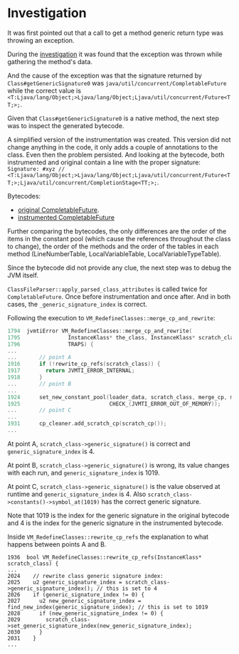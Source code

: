 # Investigation

It was first pointed out that a call to get a method generic return type was throwing an exception.

During the [investigation](https://github.com/newrelic/newrelic-java-agent/issues/526) it was found that the exception was thrown while gathering the method's data.

And the cause of the exception was that the signature returned by `Class#getGenericSignature0` was `java/util/concurrent/CompletableFuture` while the correct value is `<T:Ljava/lang/Object;>Ljava/lang/Object;Ljava/util/concurrent/Future<TT;>;`.

Given that `Class#getGenericSignature0` is a native method, the next step was to inspect the generated bytecode.

A simplified version of the instrumentation was created. This version did not change anything in the code, it only adds a couple of annotations to the class. Even then the problem persisted. And looking at the bytecode, both instrumented and original contain a line with the proper signature: 
`Signature: #xyz // <T:Ljava/lang/Object;>Ljava/lang/Object;Ljava/util/concurrent/Future<TT;>;Ljava/util/concurrent/CompletionStage<TT;>;`.

Bytecodes:
- [original CompletableFuture](CompletableFuture.bytecode.txt).
- [instrumented CompletableFuture](CompletableFuture-instrumented.bytecode.txt)

Further comparing the bytecodes, the only differences are the order of the items in the constant pool (which cause the references throughout the class to change), the order of the methods and the order of the tables in each method (LineNumberTable, LocalVariableTable, LocalVariableTypeTable).

Since the bytecode did not provide any clue, the next step was to debug the JVM itself.

`ClassFileParser::apply_parsed_class_attributes` is called twice for `CompletableFuture`. Once before instrumentation and once after. And in both cases, the `_generic_signature_index` is correct.

Following the execution to `VM_RedefineClasses::merge_cp_and_rewrite`:
```c++
1794  jvmtiError VM_RedefineClasses::merge_cp_and_rewrite(
1795               InstanceKlass* the_class, InstanceKlass* scratch_class,
1796               TRAPS) {
...
...       // point A
1916      if (!rewrite_cp_refs(scratch_class)) { 
1917        return JVMTI_ERROR_INTERNAL;
1918      }
...       // point B
...
1924      set_new_constant_pool(loader_data, scratch_class, merge_cp, merge_cp_length,
1925                            CHECK_(JVMTI_ERROR_OUT_OF_MEMORY));
...       // point C
...
1931      cp_cleaner.add_scratch_cp(scratch_cp());
...
```
At point A, `scratch_class->generic_signature()` is correct and `generic_signature_index` is 4.

At point B, `scratch_class->generic_signature()` is wrong, its value changes with each run, and `generic_signature_index` is 1019.

At point C, `scratch_class->generic_signature()` is the value observed at runtime and `generic_signature_index` is 4. Also `scratch_class->constants()->symbol_at(1019)` has the correct generic signature.

Note that 1019 is the index for the generic signature in the original bytecode and 4 is the index for the generic signature in the instrumented bytecode.

Inside `VM_RedefineClasses::rewrite_cp_refs` the explanation to what happens between points A and B.
```
1936  bool VM_RedefineClasses::rewrite_cp_refs(InstanceKlass* scratch_class) {
...
2024    // rewrite class generic signature index:
2025    u2 generic_signature_index = scratch_class->generic_signature_index(); // this is set to 4
2026    if (generic_signature_index != 0) {
2027      u2 new_generic_signature_index = find_new_index(generic_signature_index); // this is set to 1019
2028      if (new_generic_signature_index != 0) {
2029        scratch_class->set_generic_signature_index(new_generic_signature_index);
2030      }
2031    }
...
```
